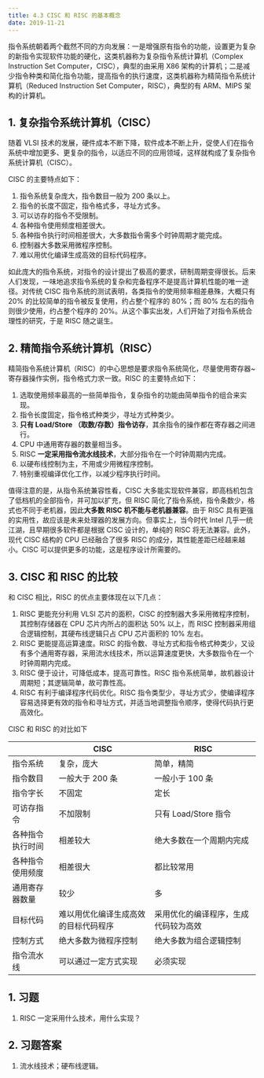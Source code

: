 ```yaml
---
title: 4.3 CISC 和 RISC 的基本概念
date: 2019-11-21
---
```


指令系统朝着两个截然不同的方向发展：一是增强原有指令的功能，设置更为复杂的新指令实现软件功能的硬化，这类机器称为复杂指令系统计算机（Complex Instruction Set Computer，CISC），典型的由采用 X86 架构的计算机；二是减少指令种类和简化指令功能，提高指令的执行速度，这类机器称为精简指令系统计算机（Reduced Instruction Set Computer，RISC），典型的有 ARM、MIPS 架构的计算机。

## 1. 复杂指令系统计算机（CISC）

随着 VLSI 技术的发展，硬件成本不断下降，软件成本不断上升，促使人们在指令系统中增加更多、更复杂的指令，以适应不同的应用领域，这样就构成了复杂指令系统计算机（CISC）。

CISC 的主要特点如下：

1. 指令系统复杂庞大，指令数目一般为 200 条以上。
2. 指令的长度不固定，指令格式多，寻址方式多。
3. 可以访存的指令不受限制。
4. 各种指令使用频度相差很大。
5. 各种指令执行时间相差很大，大多数指令需多个时钟周期才能完成。
6. 控制器大多数采用微程序控制。
7. 难以用优化编译生成高效的目标代码程序。

如此庞大的指令系统，对指令的设计提出了极高的要求，研制周期变得很长。后来人们发现，一味地追求指令系统的复杂和完备程序不是提高计算机性能的唯一途径。对传统 CISC 指令系统的测试表明，各类指令的使用频率相差悬殊，大概只有 20% 的比较简单的指令被反复使用，约占整个程序的 80%；而 80% 左右的指令则很少使用，约占整个程序的 20%。从这个事实出发，人们开始了对指令系统合理性的研究，于是 RISC 随之诞生。

## 2. 精简指令系统计算机（RISC）

精简指令系统计算机（RISC）的中心思想是要求指令系统简化，尽量使用寄存器~寄存器操作实例，指令格式力求一致。RISC 的主要特点如下：

1. 选取使用频率最高的一些简单指令，复杂指令的功能由简单指令的组合来实现。
2. 指令长度固定，指令格式种类少，寻址方式种类少。
3. **只有 Load/Store （取数/存数）指令访存**，其余指令的操作都在寄存器之间进行。
4. CPU 中通用寄存器的数量相当多。
5. RISC **一定采用指令流水线技术**，大部分指令在一个时钟周期内完成。
6. 以硬布线控制为主，不用或少用微程序控制。
7. 特别重视编译优化工作，以减少程序执行时间。

值得注意的是，从指令系统兼容性看，CISC 大多能实现软件兼容，即高档机包含了低档机的全部指令，并可加以扩充，但 RISC 简化了指令系统，指令条数少，格式也不同于老机器，因此**大多数 RISC 机不能与老机器兼容**。由于 RISC 具有更强的实用性，故应该是未来处理器的发展方向。但事实上，当今时代 Intel 几乎一统江湖，且早期很多软件都是根据 CISC 设计的，单纯的 RISC 将无法兼容。此外，现代 CISC 结构的 CPU 已经融合了很多 RISC 的成分，其性能差距已经越来越小。CISC 可以提供更多的功能，这是程序设计所需要的。

## 3. CISC 和 RISC 的比较

和 CISC 相比，RISC 的优点主要体现在以下几点：

1. RISC 更能充分利用 VLSI 芯片的面积，CISC 的控制器大多采用微程序控制，其控制存储器在 CPU 芯片内所占的面积达 50% 以上，而 RISC 控制器采用组合逻辑控制，其硬布线逻辑只占 CPU 芯片面积的 10% 左右。
2. RISC 更能提高运算速度。RISC 的指令数、寻址方式和指令格式种类少，又设有多个通用寄存器，采用流水线技术，所以运算速度更快，大多数指令在一个时钟周期内完成。
3. RISC 便于设计，可降低成本，提高可靠性。RISC 指令系统简单，故机器设计周期短；其逻辑简单，故可靠性高。
4. RISC 有利于编译程序代码优化。RISC 指令类型少，寻址方式少，使编译程序容易选择更有效的指令和寻址方式，并适当地调整指令顺序，使得代码执行更高效化。

CISC 和 RISC 的对比如下

|                  | CISC                                 | RISC                                 |
| ---------------- | ------------------------------------ | ------------------------------------ |
| 指令系统         | 复杂，庞大                           | 简单，精简                           |
| 指令数目         | 一般大于 200 条                      | 一般小于 100 条                      |
| 指令字长         | 不固定                               | 定长                                 |
| 可访存指令       | 不加限制                             | 只有 Load/Store 指令                 |
| 各种指令执行时间 | 相差较大                             | 绝大多数在一个周期内完成             |
| 各种指令使用频度 | 相差很大                             | 都比较常用                           |
| 通用寄存器数量   | 较少                                 | 多                                   |
| 目标代码         | 难以用优化编译生成高效的目标代码程序 | 采用优化的编译程序，生成代码较为高效 |
| 控制方式         | 绝大多数为微程序控制                 | 绝大多数为组合逻辑控制               |
| 指令流水线       | 可以通过一定方式实现                 | 必须实现                             |

## 1. 习题

1. RISC 一定采用什么技术，用什么实现？

## 2. 习题答案

1. 流水线技术；硬布线逻辑。